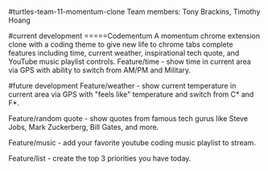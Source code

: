 #turtles-team-11-momentum-clone
Team members: Tony Brackins, Timothy Hoang

#current development
=====Codementum 
A momentum chrome extension clone with a coding theme to give new life to chrome tabs complete features including time, current weather, inspirational tech quote, and YouTube music playlist controls.
    Feature/time - show time in current area via GPS with ability to switch from AM/PM and Military.

#future development
Feature/weather - show current temperature in current area via GPS with "feels like" temperature and switch from C* and F*.

Feature/random quote - show quotes from famous tech gurus like Steve Jobs, Mark Zuckerberg, Bill Gates, and more.

Feature/music - add your favorite youtube coding music playlist to stream.

Feature/list - create the top 3 priorities you have today.

